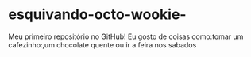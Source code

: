 esquivando-octo-wookie-
=======================

Meu primeiro repositório no GitHub!
Eu gosto de coisas como:tomar um cafezinho:,um chocolate quente ou ir a feira nos sabados
